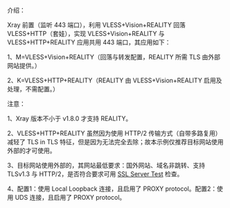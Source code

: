 介绍：

Xray 前置（监听 443 端口），利用 VLESS+Vision+REALITY 回落 VLESS+HTTP（套娃），实现 VLESS+Vision+REALITY 与 VLESS+HTTP+REALITY 应用共用 443 端口，其应用如下：

1、M=VLESS+Vision+REALITY（回落与转发配置，REALITY 所需 TLS 由外部网站提供。）

2、K=VLESS+HTTP+REALITY（REALITY 由 VLESS+Vision+REALITY 启用及处理，不需配置。）

注意：

1、Xray 版本不小于 v1.8.0 才支持 REALITY。

2、VLESS+HTTP+REALITY 虽然因为使用 HTTP/2 传输方式（自带多路复用）减轻了 TLS in TLS 特征，但是因为无法完全去除；故本示例仅推荐目标网站使用外部的才可使用。

3、目标网站使用外部的，其网站最低要求：国外网站、域名非跳转、支持 TLSv1.3 与 HTTP/2，是否符合要求可用 [SSL Server Test](https://www.ssllabs.com/ssltest/) 检查。

4、配置1：使用 Local Loopback 连接，且启用了 PROXY protocol。配置2：使用 UDS 连接，且启用了 PROXY protocol。

